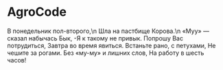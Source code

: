 # AgroCode
В понедельник пол-второго,\n
Шла на пастбище Корова.\n
«Муу» — сказал набычась Бык,
-Я к такому не привык.
Попрошу Вас потрудиться,
Завтра во время явиться.
Встаньте рано, с петухами,
Не чешите за рогами.
Без «му-му» и лишних слов,
На работу в шесть часов!
